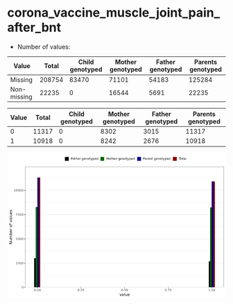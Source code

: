 # corona_vaccine_muscle_joint_pain_after_bnt
- Number of values:

| Value | Total | Child genotyped | Mother genotyped | Father genotyped | Parents genotyped |
| ----- | ----- | --------------- | ---------------- | ---------------- |---------------- |
| Missing | 208754 | 83470 | 71101 | 54183 | 125284 |
| Non-missing | 22235 | 0 | 16544 | 5691 | 22235 |

| Value | Total | Child genotyped | Mother genotyped | Father genotyped | Parents genotyped |
| ----- | ----- | --------------- | ---------------- | ---------------- |---------------- |
| 0 | 11317 | 0 | 8302 | 3015 | 11317 |
| 1 | 10918 | 0 | 8242 | 2676 | 10918 |



![](corona_vaccine_muscle_joint_pain_after_bnt_n.png)



